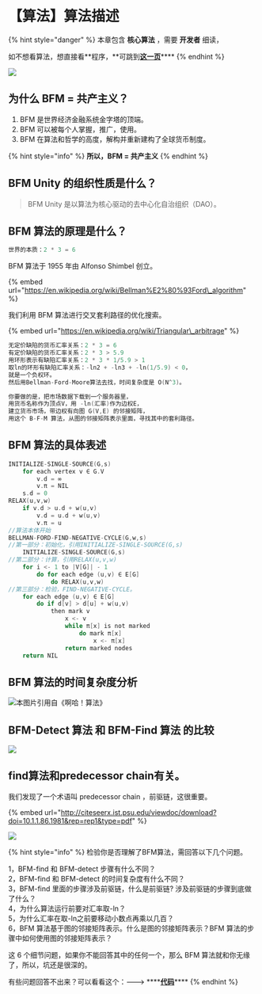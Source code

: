 # 【算法】算法描述

{% hint style="danger" %}
本章包含 **核心算法** ，需要 **开发者** 细读，  
  
如不想看算法，想直接看**程序，**可跳到[**这一页**](https://guhhhhaa.gitbook.io/bfm/ruan-jian-bfm-on-python)\*\*\*\*
{% endhint %}

![](../.gitbook/assets/350714d50313c52b79c51d4dbe932e80.jpeg)

## 为什么 BFM = 共产主义？

1. BFM 是世界经济金融系统金字塔的顶端。 
2. BFM 可以被每个人掌握，推广，使用。 
3. BFM 在算法和哲学的高度，解构并重新建构了全球货币制度。 

{% hint style="info" %}
**所以，BFM = 共产主义**
{% endhint %}

## BFM Unity 的组织性质是什么？

> BFM Unity 是以算法为核心驱动的去中心化自治组织（DAO）。

## BFM 算法的原理是什么？

```c
世界的本质：2 * 3 = 6
```

BFM 算法于 1955 年由 Alfonso Shimbel 创立。

{% embed url="https://en.wikipedia.org/wiki/Bellman%E2%80%93Ford\_algorithm" %}

我们利用 BFM 算法进行交叉套利路径的优化搜索。

{% embed url="https://en.wikipedia.org/wiki/Triangular\_arbitrage" %}

```c
无定价缺陷的货币汇率关系：2 * 3 = 6
有定价缺陷的货币汇率关系：2 * 3 > 5.9 
用环形表示有缺陷汇率关系：2 * 3 * 1/5.9 > 1 
取ln的环形有缺陷汇率关系：-ln2 + -ln3 + -ln(1/5.9) < 0，
就是一个负权环。 
然后用Bellman-Ford-Moore算法去找，时间复杂度是 O(N^3)。

你要做的是，把市场数据下载到一个服务器里，
用货币名称作为顶点V，用 -ln(汇率)作为边权E，
建立货币市场，带边权有向图 G(V,E) 的邻接矩阵，
用这个 B-F-M 算法，从图的邻接矩阵表示里面，寻找其中的套利路径。
```

## BFM 算法的具体表述

```c
INITIALIZE-SINGLE-SOURCE(G,s)
    for each vertex v ∈ G.V
        v.d = ∞
        v.π = NIL 
    s.d = 0
RELAX(u,v,w)
    if v.d > u.d + w(u,v)
        v.d = u.d + w(u,v)
        v.π = u 
//算法本体开始
BELLMAN-FORD-FIND-NEGATIVE-CYCLE(G,w,s)
//第一部分：初始化，引用INITIALIZE-SINGLE-SOURCE(G,s)
    INITIALIZE-SINGLE-SOURCE(G,s)
//第二部分：计算，引用RELAX(u,v,w)
    for i <- 1 to |V[G]| - 1 
        do for each edge (u,v) ∈ E[G]
            do RELAX(u,v,w) 
//第三部分：检验，FIND-NEGATIVE-CYCLE。
    for each edge (u,v) ∈ E[G]
        do if d[v] > d[u] + w(u,v)
            then mark v
                x <- v
                while π[x] is not marked 
                    do mark π[x]
                        x <- π[x]
                return marked nodes 
    return NIL
```

## BFM 算法的时间复杂度分析

![&#x672C;&#x56FE;&#x7247;&#x5F15;&#x7528;&#x81EA;&#x300A;&#x554A;&#x54C8;&#xFF01;&#x7B97;&#x6CD5;&#x300B;](../.gitbook/assets/ping-mu-kuai-zhao-20200318-shang-wu-9.55.10.png)

## BFM-Detect 算法 和 BFM-Find 算法 的比较

![](../.gitbook/assets/6fd45e9485174eb63cdc82611c3ca835.png)

## find算法和predecessor chain有关。



我们发现了一个术语叫 predecessor chain ，前驱链，这很重要。

{% embed url="http://citeseerx.ist.psu.edu/viewdoc/download?doi=10.1.1.86.1981&rep=rep1&type=pdf" %}

![](../.gitbook/assets/ping-mu-kuai-zhao-20200325-xia-wu-5.59.12.png)

{% hint style="info" %}
检验你是否理解了BFM算法，需回答以下几个问题。  
  
1，BFM-find 和 BFM-detect 步骤有什么不同？   
2，BFM-find 和 BFM-detect 的时间复杂度有什么不同？  
3，BFM-find 里面的步骤涉及前驱链，什么是前驱链? 涉及前驱链的步骤到底做了什么？   
4，为什么算法运行前要对汇率取-ln？   
5，为什么汇率在取-ln之前要移动小数点再乘以几百？   
6，BFM 算法基于图的邻接矩阵表示。什么是图的邻接矩阵表示？BFM 算法的步骤中如何使用图的邻接矩阵表示？   
  
这 6 个细节问题，如果你不能回答其中的任何一个，那么 BFM 算法就和你无缘了，所以，坑还是很深的。  
  
有些问题回答不出来？可以看看这个：---&gt; ****[**代码**](https://guhhhhaa.gitbook.io/bfm/ruan-jian-bfm-on-python)\*\*\*\*
{% endhint %}

